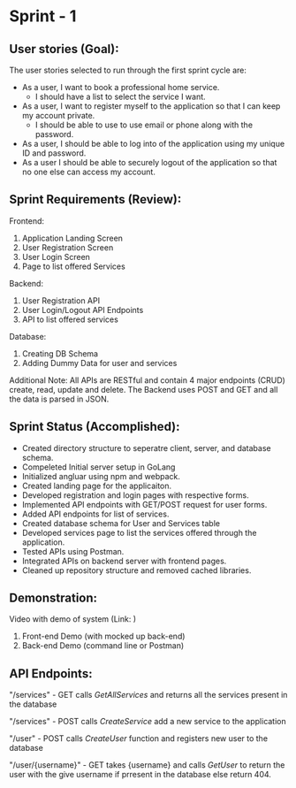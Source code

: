 # Sprint - 1

## User stories (Goal):

The user stories selected to run through the first sprint cycle are:
* As a user, I want to book a professional home service.
    * I should have a list to select the service I want.
* As a user, I want to register myself to the application so that I can keep my account private.
    * I should be able to use to use email or phone along with the password.
* As a user, I should be able to log into of the application using my unique ID and password.
* As a user I should be able to securely logout of the application so that no one else can access my account.


## Sprint Requirements (Review):
Frontend:
1.	Application Landing Screen
2.	User Registration Screen
3.	User Login Screen
4.	Page to list offered Services

Backend:
1.	User Registration API
2.	User Login/Logout API Endpoints
3.	API to list offered services

Database:
1.	Creating DB Schema
2.	Adding Dummy Data for user and services

Additional Note:
All APIs are RESTful and contain 4 major endpoints (CRUD) create, read, update and delete. The Backend uses POST and GET and all the data is parsed in JSON.

## Sprint Status (Accomplished):

- Created directory structure to seperatre client, server, and database schema.
- Compeleted Initial server setup in GoLang
- Initialized angluar using npm and webpack.
- Created landing page for the applicaiton.
- Developed registration and login pages with respective forms.
- Implemented API endpoints with GET/POST request for user forms.
- Added API endpoints for list of services.
- Created database schema for User and Services table
- Developed services page to list the services offered through the application.
- Tested APIs using Postman.
- Integrated APIs on backend server with frontend pages.
- Cleaned up repository structure and removed cached libraries.


## Demonstration:
Video with demo of system (Link: )
1. Front-end Demo (with mocked up back-end)
2. Back-end Demo (command line or Postman)


## API Endpoints:
"/services" - GET calls *GetAllServices* and returns all the services present in the database

"/services" - POST calls *CreateService* add a new service to the application

"/user" - POST calls *CreateUser* function and registers new user to the database 
 
"/user/{username}" - GET takes {username} and calls *GetUser* to return the user with the give username if prresent in the database else return 404.

